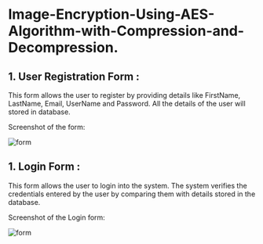 # Image-Encryption-Using-AES-Algorithm-with-Compression-and-Decompression.

## 1. User Registration Form :
  This form allows the user to register by providing details like FirstName, LastName, Email, UserName and Password. All the details of     the user will stored in database.
  
  Screenshot of the form:
  
  ![form](https://raw.githubusercontent.com/chaitanya6761/Image-Encryption-Using-AES-Algorithm-with-Compression-and-Decompression./master/screen%20shots/ref%20form.JPG)
  
  
## 1. Login  Form :
   This form allows the user to login into the system. The system verifies the credentials  entered by the user by comparing them with        details stored in the database.  
   
  Screenshot of the Login form:
  
  ![form](https://raw.githubusercontent.com/chaitanya6761/Image-Encryption-Using-AES-Algorithm-with-Compression-and-Decompression./master/screen%20shots/login%20screen.JPG)  
